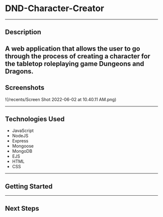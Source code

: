 
# DND-Character-Creator

---

## Description

A web application that allows the user to go through the process of creating a character for the tabletop roleplaying game Dungeons and Dragons.
---

## Screenshots

!(/recents/Screen Shot 2022-06-02 at 10.40.11 AM.png)

---

## Technologies Used

- JavaScript
- NodeJS
- Express
- Mongoose
- MongoDB
- EJS
- HTML
- CSS

---

## Getting Started

---

## Next Steps